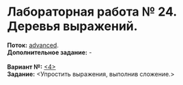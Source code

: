 ﻿# Лабораторная работа № 24. Деревья выражений.
**Поток:** <ins>advanced</ins>.</br>**Дополнительное задание:** -</br></br>**Вариант №:** <ins><4></ins></br>**Задание:** <Упростить выражения, выполнив сложение.>
